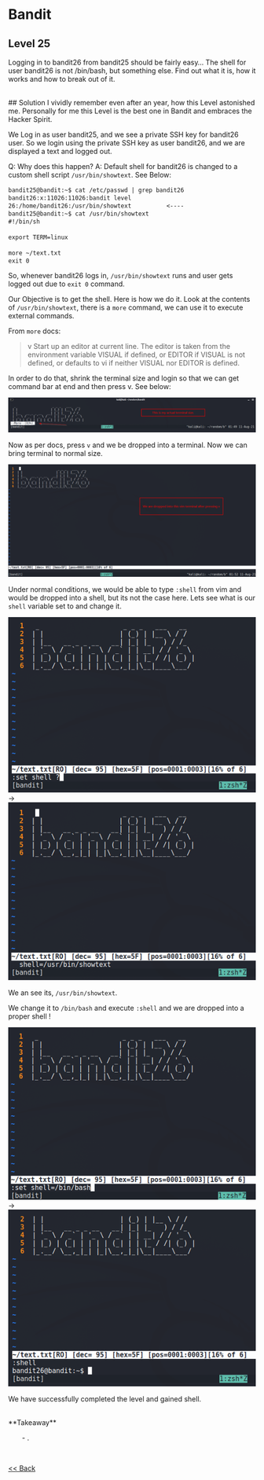 # Bandit

## Level 25
Logging in to bandit26 from bandit25 should be fairly easy… The shell for user bandit26 is not /bin/bash, but something else. Find out what it is, how it works and how to break out of it.

<br/>
## Solution
I vividly remember even after an year, how this Level astonished me. Personally for me this Level is the best one in Bandit and embraces the Hacker Spirit.

We Log in as user bandit25, and we see a private SSH key for bandit26 user. So we login using the private SSH key as user bandit26, and we are displayed a text and logged out.

Q: Why does this happen? 
A: Default shell for bandit26 is changed to a custom shell script `/usr/bin/showtext`. See Below:
```shell
bandit25@bandit:~$ cat /etc/passwd | grep bandit26
bandit26:x:11026:11026:bandit level 26:/home/bandit26:/usr/bin/showtext          <----
bandit25@bandit:~$ cat /usr/bin/showtext
#!/bin/sh

export TERM=linux

more ~/text.txt
exit 0
```
So, whenever bandit26 logs in, `/usr/bin/showtext` runs and user gets logged out due to `exit 0` command.


Our Objective is to get the shell. Here is how we do it.
Look at the contents of `/usr/bin/showtext`, there is a `more` command, we can use it to execute external commands.

From `more` docs:
>  v         Start up an editor at current line.  The editor is taken from the environment
             variable VISUAL if defined, or EDITOR if VISUAL is not defined,  or  defaults
             to vi if neither VISUAL nor EDITOR is defined.

In order to do that, shrink the terminal size and login so that we can get command bar at end and then press v. See below:

![Level25 Image](./images/Level25.1.png)

Now as per docs, press `v` and we be dropped into a terminal. Now we can bring terminal to normal size.

![Level25 Image](./images/Level25.2.png)

Under normal conditions, we would be able to type `:shell` from vim and would be dropped into a shell, but its not the case here. 
Lets see what is our `shell` variable set to and change it.

![Level25 Image](./images/Level25.3.png) -> ![Level25 Image](./images/Level25.4.png)

We an see its, `/usr/bin/showtext`.

We change it to `/bin/bash` and execute `:shell` and we are dropped into a proper shell !

![Level25 Image](./images/Level25.5.png) -> ![Level25 Image](./images/Level25.6.png)

We have successfully completed the level and gained shell.

<br/>
<span id=green>**Takeaway**</span><br/>

  - .<br/>

<br/>

[<< Back](https://grey-fish.github.io/Bandit/index.html)
